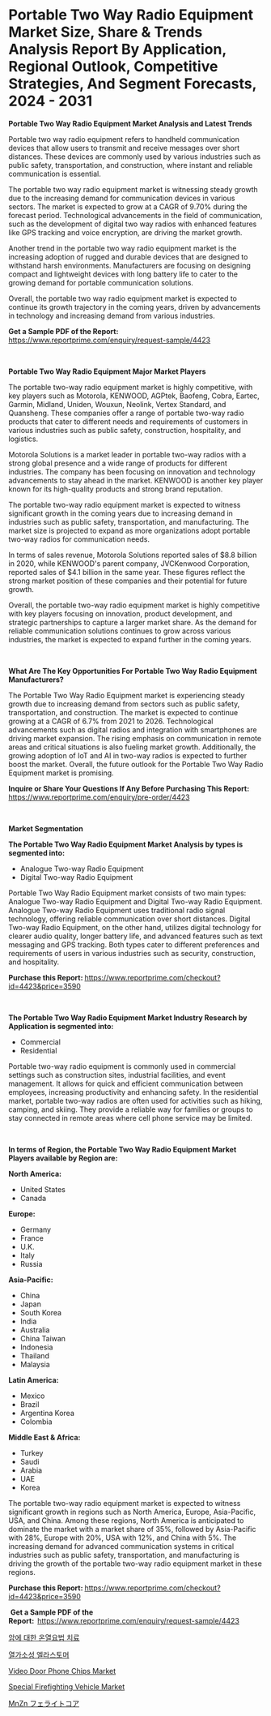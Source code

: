 <p><h1>Portable Two Way Radio Equipment Market Size, Share & Trends Analysis Report By Application, Regional Outlook, Competitive Strategies, And Segment Forecasts, 2024 - 2031</h1></p><p><strong>Portable Two Way Radio Equipment Market Analysis and Latest Trends</strong></p>
<p><p>Portable two way radio equipment refers to handheld communication devices that allow users to transmit and receive messages over short distances. These devices are commonly used by various industries such as public safety, transportation, and construction, where instant and reliable communication is essential.</p><p>The portable two way radio equipment market is witnessing steady growth due to the increasing demand for communication devices in various sectors. The market is expected to grow at a CAGR of 9.70% during the forecast period. Technological advancements in the field of communication, such as the development of digital two way radios with enhanced features like GPS tracking and voice encryption, are driving the market growth.</p><p>Another trend in the portable two way radio equipment market is the increasing adoption of rugged and durable devices that are designed to withstand harsh environments. Manufacturers are focusing on designing compact and lightweight devices with long battery life to cater to the growing demand for portable communication solutions.</p><p>Overall, the portable two way radio equipment market is expected to continue its growth trajectory in the coming years, driven by advancements in technology and increasing demand from various industries.</p></p>
<p><strong>Get a Sample PDF of the Report:&nbsp;</strong> <a href="https://www.reportprime.com/enquiry/request-sample/4423">https://www.reportprime.com/enquiry/request-sample/4423</a></p>
<p>&nbsp;</p>
<p><strong>Portable Two Way Radio Equipment Major Market Players</strong></p>
<p><p>The portable two-way radio equipment market is highly competitive, with key players such as Motorola, KENWOOD, AGPtek, Baofeng, Cobra, Eartec, Garmin, Midland, Uniden, Wouxun, Neolink, Vertex Standard, and Quansheng. These companies offer a range of portable two-way radio products that cater to different needs and requirements of customers in various industries such as public safety, construction, hospitality, and logistics.</p><p>Motorola Solutions is a market leader in portable two-way radios with a strong global presence and a wide range of products for different industries. The company has been focusing on innovation and technology advancements to stay ahead in the market. KENWOOD is another key player known for its high-quality products and strong brand reputation.</p><p>The portable two-way radio equipment market is expected to witness significant growth in the coming years due to increasing demand in industries such as public safety, transportation, and manufacturing. The market size is projected to expand as more organizations adopt portable two-way radios for communication needs.</p><p>In terms of sales revenue, Motorola Solutions reported sales of $8.8 billion in 2020, while KENWOOD's parent company, JVCKenwood Corporation, reported sales of $4.1 billion in the same year. These figures reflect the strong market position of these companies and their potential for future growth.</p><p>Overall, the portable two-way radio equipment market is highly competitive with key players focusing on innovation, product development, and strategic partnerships to capture a larger market share. As the demand for reliable communication solutions continues to grow across various industries, the market is expected to expand further in the coming years.</p></p>
<p>&nbsp;</p>
<p><strong>What Are The Key Opportunities For Portable Two Way Radio Equipment Manufacturers?</strong></p>
<p><p>The Portable Two Way Radio Equipment market is experiencing steady growth due to increasing demand from sectors such as public safety, transportation, and construction. The market is expected to continue growing at a CAGR of 6.7% from 2021 to 2026. Technological advancements such as digital radios and integration with smartphones are driving market expansion. The rising emphasis on communication in remote areas and critical situations is also fueling market growth. Additionally, the growing adoption of IoT and AI in two-way radios is expected to further boost the market. Overall, the future outlook for the Portable Two Way Radio Equipment market is promising.</p></p>
<p><strong>Inquire or Share Your Questions If Any Before Purchasing This Report:</strong> <a href="https://www.reportprime.com/enquiry/pre-order/4423">https://www.reportprime.com/enquiry/pre-order/4423</a></p>
<p>&nbsp;</p>
<p><strong>Market Segmentation</strong></p>
<p><strong>The Portable Two Way Radio Equipment Market Analysis by types is segmented into:</strong></p>
<p><ul><li>Analogue Two-way Radio Equipment</li><li>Digital Two-way Radio Equipment</li></ul></p>
<p><p>Portable Two Way Radio Equipment market consists of two main types: Analogue Two-way Radio Equipment and Digital Two-way Radio Equipment. Analogue Two-way Radio Equipment uses traditional radio signal technology, offering reliable communication over short distances. Digital Two-way Radio Equipment, on the other hand, utilizes digital technology for clearer audio quality, longer battery life, and advanced features such as text messaging and GPS tracking. Both types cater to different preferences and requirements of users in various industries such as security, construction, and hospitality.</p></p>
<p><strong>Purchase this Report:&nbsp;</strong><a href="https://www.reportprime.com/checkout?id=4423&price=3590">https://www.reportprime.com/checkout?id=4423&price=3590</a></p>
<p>&nbsp;</p>
<p><strong>The Portable Two Way Radio Equipment Market Industry Research by Application is segmented into:</strong></p>
<p><ul><li>Commercial</li><li>Residential</li></ul></p>
<p><p>Portable two-way radio equipment is commonly used in commercial settings such as construction sites, industrial facilities, and event management. It allows for quick and efficient communication between employees, increasing productivity and enhancing safety. In the residential market, portable two-way radios are often used for activities such as hiking, camping, and skiing. They provide a reliable way for families or groups to stay connected in remote areas where cell phone service may be limited.</p></p>
<p>&nbsp;</p>
<p><strong>In terms of Region, the Portable Two Way Radio Equipment Market Players available by Region are:</strong></p>
<p>
    <p> <strong> North America: </strong>
        <ul>
            <li>United States</li>
            <li>Canada</li>
        </ul>
        </p> 
    <p> <strong> Europe: </strong>
        <ul>
            <li>Germany</li>
            <li>France</li>
            <li>U.K.</li>
            <li>Italy</li>
            <li>Russia</li>
        </ul>
        </p> 
    <p> <strong> Asia-Pacific: </strong>
        <ul>
            <li>China</li>
            <li>Japan</li>
            <li>South Korea</li>
            <li>India</li>
            <li>Australia</li>
            <li>China Taiwan</li>
            <li>Indonesia</li>
            <li>Thailand</li>
            <li>Malaysia</li>
        </ul>
        </p> 
    <p> <strong> Latin America: </strong>
        <ul>
            <li>Mexico</li>
            <li>Brazil</li>
            <li>Argentina Korea</li>
            <li>Colombia</li>
        </ul>
        </p> 
    <p> <strong> Middle East & Africa: </strong>
        <ul>
            <li>Turkey</li>
            <li>Saudi</li>
            <li>Arabia</li>
            <li>UAE</li>
            <li>Korea</li>
        </ul>
    </p>
    </p>
<p><p>The portable two-way radio equipment market is expected to witness significant growth in regions such as North America, Europe, Asia-Pacific, USA, and China. Among these regions, North America is anticipated to dominate the market with a market share of 35%, followed by Asia-Pacific with 28%, Europe with 20%, USA with 12%, and China with 5%. The increasing demand for advanced communication systems in critical industries such as public safety, transportation, and manufacturing is driving the growth of the portable two-way radio equipment market in these regions.</p></p>
<p><strong>Purchase this Report: </strong><a href="https://www.reportprime.com/checkout?id=4423&price=3590">https://www.reportprime.com/checkout?id=4423&price=3590</a></p>
<p>&nbsp;<strong>Get a Sample PDF of the Report:&nbsp;&nbsp;</strong><a href="https://www.reportprime.com/enquiry/request-sample/4423">https://www.reportprime.com/enquiry/request-sample/4423</a></p>
<p><strong></strong></p>
<p><p><a href="https://github.com/BrettWeberrt8767765/Market-Research-Report-List-1/blob/main/761230514072.md">암에 대한 온열요법 치료</a></p><p><a href="https://github.com/nuekbpymrrz5/Market-Research-Report-List-1/blob/main/845235214071.md">열가소성 엘라스토머</a></p><p><a href="https://github.com/jerrycopelandthomaswsqd8q/Market-Research-Report-List-2/blob/main/video-door-phone-chips-market.md">Video Door Phone Chips Market</a></p><p><a href="https://issuu.com/reportprime-2/docs/special-firefighting-vehicle-market-size-2030.pptx">Special Firefighting Vehicle Market</a></p><p><a href="https://github.com/jkjreqjscoxx7/Market-Research-Report-List-1/blob/main/791782015191.md">MnZn フェライトコア</a></p></p>